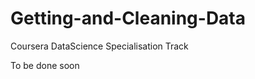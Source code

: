 Getting-and-Cleaning-Data
=========================

Coursera DataScience Specialisation Track

To be done soon
